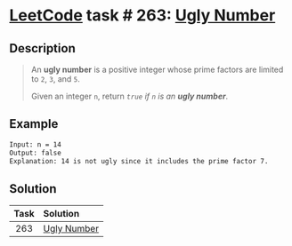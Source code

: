 # [LeetCode][leetcode] task # 263: [Ugly Number][task]

Description
-----------

> An **ugly number** is a positive integer
> whose prime factors are limited to `2`, `3`, and `5`.
> 
> Given an integer `n`, return _`true` if `n` is an **ugly number**_.

Example
-------

```sh
Input: n = 14
Output: false
Explanation: 14 is not ugly since it includes the prime factor 7.
```

Solution
--------

| Task | Solution                |
|:----:|:------------------------|
| 263  | [Ugly Number][solution] |


[leetcode]: <http://leetcode.com/>
[task]: <https://leetcode.com/problems/ugly-number/>
[solution]: <https://github.com/wellaxis/witalis-jkit/blob/main/module/tasks/src/main/java/com/witalis/jkit/tasks/core/task/leetcode/h3/p263/option/Practice.java>
